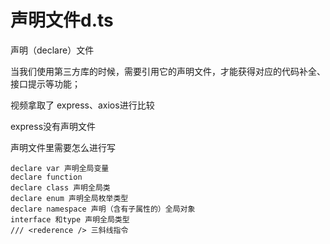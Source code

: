 # 声明文件d.ts

声明（declare）文件

当我们使用第三方库的时候，需要引用它的声明文件，才能获得对应的代码补全、接口提示等功能；

视频拿取了 express、axios进行比较

express没有声明文件

声明文件里需要怎么进行写

```ds
declare var 声明全局变量
declare function 
declare class 声明全局类
declare enum 声明全局枚举类型
declare namespace 声明（含有子属性的）全局对象
interface 和type 声明全局类型
/// <rederence /> 三斜线指令
```